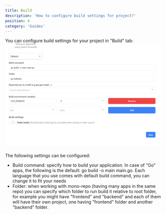 ```yaml
---
title: Build
description: 'How to configure build settings for project?'
position: 4
category: 'Guides'
---
```


You can configure build settings for your project in "Build" tab:
![Build](/images/guides/build.png)

The following settings can be configured:
- Build command: specify how to build your application. In case of "Go" apps, the following is the default: go build -o main main.go. Each language that you use comes with default build command, you can change it to fit your needs
- Folder: when working with mono-repo (having many apps in the same repo) you can specify which folder to run build it relative to root folder, for example you might have "frontend" and "backend" and each of them will have their own project, one having "frontend" folder and another "backend" folder.